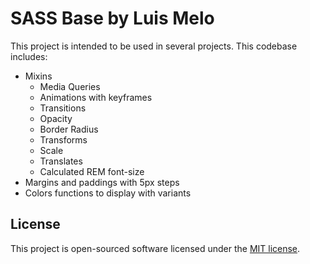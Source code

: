 # SASS Base by Luis Melo

This project is intended to be used in several projects. This codebase includes:
* Mixins
  * Media Queries
  * Animations with keyframes
  * Transitions
  * Opacity
  * Border Radius
  * Transforms
  * Scale
  * Translates
  * Calculated REM font-size
* Margins and paddings with 5px steps
* Colors functions to display with variants

## License

This project is open-sourced software licensed under the [MIT license](https://opensource.org/licenses/MIT).